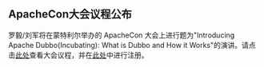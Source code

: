ApacheCon大会议程公布
---

罗毅/刘军将在蒙特利尔举办的 ApacheCon 大会上进行题为"Introducing Apache Dubbo(Incubating): What is Dubbo and How it Works"的演讲。请点击[此处](https://apachecon.dukecon.org/acna/2018/#/scheduledEvent/b8db9dc580d85853f)查看大会议程，并在[此处](https://www.eventbrite.com/e/apachecon-north-america-2018-registration-43200327342)中进行注册。
